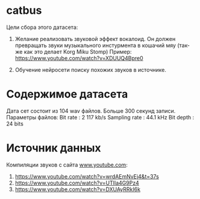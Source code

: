 # catbus
Цели сбора этого датасета: 
1. Желание реализовать звуковой эффект вокалоид. Он должен превращать звуки музыкального 
инстурмента в кошачий мяу (так-же как это делает Korg Miku Stomp)
Пример: https://www.youtube.com/watch?v=XDUUQ4Bpre0

2. Обучение нейросети поиску похожих звуков в источнике.

# Содержимое датасета
Дата сет состоит из 104 wav файлов. Больше 300 секунд записи.
Параметры файлов:
Bit rate                    : 2 117 kb/s
Sampling rate               : 44.1 kHz
Bit depth                   : 24 bits

# Источник данных
Компиляции звуков с сайта www.youtube.com:
1. https://www.youtube.com/watch?v=wrdAEmNvEj4&t=37s
2. https://www.youtube.com/watch?v=UTIla4G9Pz4
3. https://www.youtube.com/watch?v=DXUAyRRkI6k
